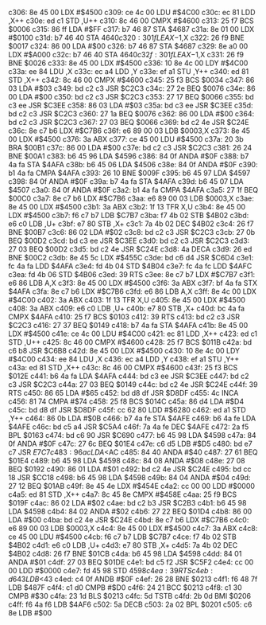c306: 8e 45 00     LDX    #$4500
c309: ce 4c 00     LDU    #$4C00
c30c: ec 81        LDD    ,X++
c30e: ed c1        STD    ,U++
c310: 8c 46 00     CMPX   #$4600
c313: 25 f7        BCS    $0006
c315: 86 ff        LDA    #$FF
c317: b7 46 87     STA    $4687
c31a: 8e 01 00     LDX    #$0100
c31d: b7 46 40     STA    $4640
c320: 30 1f        LEAX   -$1,X
c322: 26 f9        BNE    $0017
c324: 86 00        LDA    #$00
c326: b7 46 87     STA    $4687
c329: 8e a0 00     LDX    #$A000
c32c: b7 46 40     STA    $4640
c32f: 30 1f        LEAX   -$1,X
c331: 26 f9        BNE    $0026
c333: 8e 45 00     LDX    #$4500
c336: 10 8e 4c 00  LDY    #$4C00
c33a: ee 84        LDU    ,X
c33c: ec a4        LDD    ,Y
c33e: ef a1        STU    ,Y++
c340: ed 81        STD    ,X++
c342: 8c 46 00     CMPX   #$4600
c345: 25 f3        BCS    $0034
c347: 86 03        LDA    #$03
c349: bd c2 c3     JSR    $C2C3
c34c: 27 2e        BEQ    $0076
c34e: 86 00        LDA    #$00
c350: bd c2 c3     JSR    $C2C3
c353: 27 17        BEQ    $0066
c355: bd c3 ee     JSR    $C3EE
c358: 86 03        LDA    #$03
c35a: bd c3 ee     JSR    $C3EE
c35d: bd c2 c3     JSR    $C2C3
c360: 27 1a        BEQ    $0076
c362: 86 00        LDA    #$00
c364: bd c2 c3     JSR    $C2C3
c367: 27 03        BEQ    $0066
c369: bd c2 4e     JSR    $C24E
c36c: 8e c7 b6     LDX    #$C7B6
c36f: e6 89 00 03  LDB    $0003,X
c373: 8e 45 00     LDX    #$4500
c376: 3a           ABX
c377: ce 45 00     LDU    #$4500
c37a: 20 3b        BRA    $00B1
c37c: 86 00        LDA    #$00
c37e: bd c2 c3     JSR    $C2C3
c381: 26 24        BNE    $00A1
c383: b6 45 96     LDA    $4596
c386: 84 0f        ANDA   #$0F
c388: b7 4a fa     STA    $4AFA
c38b: b6 45 06     LDA    $4506
c38e: 84 0f        ANDA   #$0F
c390: b1 4a fa     CMPA   $4AFA
c393: 26 10        BNE    $009F
c395: b6 45 97     LDA    $4597
c398: 84 0f        ANDA   #$0F
c39a: b7 4a fa     STA    $4AFA
c39d: b6 45 07     LDA    $4507
c3a0: 84 0f        ANDA   #$0F
c3a2: b1 4a fa     CMPA   $4AFA
c3a5: 27 1f        BEQ    $00C0
c3a7: 8e c7 b6     LDX    #$C7B6
c3aa: e6 89 00 03  LDB    $0003,X
c3ae: 8e 45 00     LDX    #$4500
c3b1: 3a           ABX
c3b2: 1f 13        TFR    X,U
c3b4: 8e 45 00     LDX    #$4500
c3b7: f6 c7 b7     LDB    $C7B7
c3ba: f7 4b 02     STB    $4B02
c3bd: e6 c0        LDB    ,U+
c3bf: e7 80        STB    ,X+
c3c1: 7a 4b 02     DEC    $4B02
c3c4: 26 f7        BNE    $00B7
c3c6: 86 02        LDA    #$02
c3c8: bd c2 c3     JSR    $C2C3
c3cb: 27 0b        BEQ    $00D2
c3cd: bd c3 ee     JSR    $C3EE
c3d0: bd c2 c3     JSR    $C2C3
c3d3: 27 03        BEQ    $00D2
c3d5: bd c2 4e     JSR    $C24E
c3d8: 4a           DECA
c3d9: 26 ed        BNE    $00C2
c3db: 8e 45 5c     LDX    #$455C
c3de: bd c6 d4     JSR    $C6D4
c3e1: fc 4a fa     LDD    $4AFA
c3e4: fd 4b 04     STD    $4B04
c3e7: fc 4a fc     LDD    $4AFC
c3ea: fd 4b 06     STD    $4B06
c3ed: 39           RTS
c3ee: 8e c7 b7     LDX    #$C7B7
c3f1: e6 86        LDB    A,X
c3f3: 8e 45 00     LDX    #$4500
c3f6: 3a           ABX
c3f7: bf 4a fa     STX    $4AFA
c3fa: 8e c7 b6     LDX    #$C7B6
c3fd: e6 86        LDB    A,X
c3ff: 8e 4c 00     LDX    #$4C00
c402: 3a           ABX
c403: 1f 13        TFR    X,U
c405: 8e 45 00     LDX    #$4500
c408: 3a           ABX
c409: e6 c0        LDB    ,U+
c40b: e7 80        STB    ,X+
c40d: bc 4a fa     CMPX   $4AFA
c410: 25 f7        BCS    $0103
c412: 39           RTS
c413: bd c2 c3     JSR    $C2C3
c416: 27 37        BEQ    $0149
c418: b7 4a fa     STA    $4AFA
c41b: 8e 45 00     LDX    #$4500
c41e: ce 4c 00     LDU    #$4C00
c421: ec 81        LDD    ,X++
c423: ed c1        STD    ,U++
c425: 8c 46 00     CMPX   #$4600
c428: 25 f7        BCS    $011B
c42a: bd c6 b8     JSR    $C6B8
c42d: 8e 45 00     LDX    #$4500
c430: 10 8e 4c 00  LDY    #$4C00
c434: ee 84        LDU    ,X
c436: ec a4        LDD    ,Y
c438: ef a1        STU    ,Y++
c43a: ed 81        STD    ,X++
c43c: 8c 46 00     CMPX   #$4600
c43f: 25 f3        BCS    $012E
c441: b6 4a fa     LDA    $4AFA
c444: bd c3 ee     JSR    $C3EE
c447: bd c2 c3     JSR    $C2C3
c44a: 27 03        BEQ    $0149
c44c: bd c2 4e     JSR    $C24E
c44f: 39           RTS
c450: 86 65        LDA    #$65
c452: bd d8 df     JSR    $D8DF
c455: 4c           INCA
c456: 81 74        CMPA   #$74
c458: 25 f8        BCS    $014C
c45a: 86 d4        LDA    #$D4
c45c: bd d8 df     JSR    $D8DF
c45f: cc 62 80     LDD    #$6280
c462: ed a1        STD    ,Y++
c464: 86 0b        LDA    #$0B
c466: b7 4a fe     STA    $4AFE
c469: b6 4a fe     LDA    $4AFE
c46c: bd c5 a4     JSR    $C5A4
c46f: 7a 4a fe     DEC    $4AFE
c472: 2a f5        BPL    $0163
c474: bd c6 90     JSR    $C690
c477: b6 45 98     LDA    $4598
c47a: 84 0f        ANDA   #$0F
c47c: 27 6c        BEQ    $01E4
c47e: c6 d5        LDB    #$D5
c480: bd e7 c7     JSR    $E7C7
c483: 96 ac        LDA    <$AC
c485: 84 40        ANDA   #$40
c487: 27 61        BEQ    $01E4
c489: b6 45 98     LDA    $4598
c48c: 84 08        ANDA   #$08
c48e: 27 08        BEQ    $0192
c490: 86 01        LDA    #$01
c492: bd c2 4e     JSR    $C24E
c495: bd cc 18     JSR    $CC18
c498: b6 45 98     LDA    $4598
c49b: 84 04        ANDA   #$04
c49d: 27 12        BEQ    $01AB
c49f: 8e 45 4e     LDX    #$454E
c4a2: cc 00 00     LDD    #$0000
c4a5: ed 81        STD    ,X++
c4a7: 8c 45 8e     CMPX   #$458E
c4aa: 25 f9        BCS    $019F
c4ac: 86 02        LDA    #$02
c4ae: bd c2 b3     JSR    $C2B3
c4b1: b6 45 98     LDA    $4598
c4b4: 84 02        ANDA   #$02
c4b6: 27 22        BEQ    $01D4
c4b8: 86 00        LDA    #$00
c4ba: bd c2 4e     JSR    $C24E
c4bd: 8e c7 b6     LDX    #$C7B6
c4c0: e6 89 00 03  LDB    $0003,X
c4c4: 8e 45 00     LDX    #$4500
c4c7: 3a           ABX
c4c8: ce 45 00     LDU    #$4500
c4cb: f6 c7 b7     LDB    $C7B7
c4ce: f7 4b 02     STB    $4B02
c4d1: e6 c0        LDB    ,U+
c4d3: e7 80        STB    ,X+
c4d5: 7a 4b 02     DEC    $4B02
c4d8: 26 f7        BNE    $01CB
c4da: b6 45 98     LDA    $4598
c4dd: 84 01        ANDA   #$01
c4df: 27 03        BEQ    $01DE
c4e1: bd c5 f2     JSR    $C5F2
c4e4: cc 00 00     LDD    #$0000
c4e7: fd 45 98     STD    $4598
c4ea: 39           RTS
c4eb: d6 43        LDB    <$43
c4ed: c4 0f        ANDB   #$0F
c4ef: 26 28        BNE    $0213
c4f1: f6 48 7f     LDB    $487F
c4f4: c1 d0        CMPB   #$D0
c4f6: 24 21        BCC    $0213
c4f8: c1 30        CMPB   #$30
c4fa: 23 1d        BLS    $0213
c4fc: 5d           TSTB
c4fd: 2b 0d        BMI    $0206
c4ff: f6 4a f6     LDB    $4AF6
c502: 5a           DECB
c503: 2a 02        BPL    $0201
c505: c6 8e        LDB    #$00
